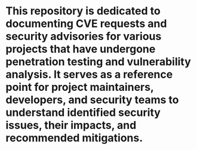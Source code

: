 # This repository is dedicated to documenting CVE requests and security advisories for various projects that have undergone penetration testing and vulnerability analysis. It serves as a reference point for project maintainers, developers, and security teams to understand identified security issues, their impacts, and recommended mitigations.
